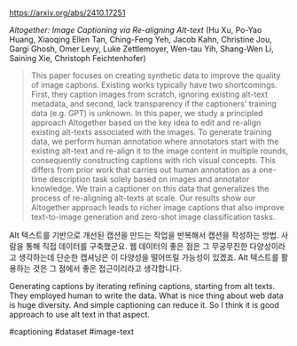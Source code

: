 https://arxiv.org/abs/2410.17251

*Altogether: Image Captioning via Re-aligning Alt-text* (Hu Xu, Po-Yao Huang, Xiaoqing Ellen Tan, Ching-Feng Yeh, Jacob Kahn, Christine Jou, Gargi Ghosh, Omer Levy, Luke Zettlemoyer, Wen-tau Yih, Shang-Wen Li, Saining Xie, Christoph Feichtenhofer)

> This paper focuses on creating synthetic data to improve the quality of image captions. Existing works typically have two shortcomings. First, they caption images from scratch, ignoring existing alt-text metadata, and second, lack transparency if the captioners' training data (e.g. GPT) is unknown. In this paper, we study a principled approach Altogether based on the key idea to edit and re-align existing alt-texts associated with the images. To generate training data, we perform human annotation where annotators start with the existing alt-text and re-align it to the image content in multiple rounds, consequently constructing captions with rich visual concepts. This differs from prior work that carries out human annotation as a one-time description task solely based on images and annotator knowledge. We train a captioner on this data that generalizes the process of re-aligning alt-texts at scale. Our results show our Altogether approach leads to richer image captions that also improve text-to-image generation and zero-shot image classification tasks.

Alt 텍스트를 기반으로 개선된 캡션을 만드는 작업을 반복해서 캡션을 작성하는 방법. 사람을 통해 직접 데이터를 구축했군요. 웹 데이터의 좋은 점은 그 무궁무진한 다양성이라고 생각하는데 단순한 캡셔닝은 이 다양성을 떨어뜨릴 가능성이 있겠죠. Alt 텍스트를 활용하는 것은 그 점에서 좋은 접근이리라고 생각합니다.

<english>
Generating captions by iterating refining captions, starting from alt texts. They employed human to write the data. What is nice thing about web data is huge diversity. And simple captioning can reduce
it. So I think it is good approach to use alt text in that aspect.
</english>

#captioning #dataset #image-text 